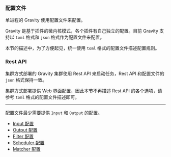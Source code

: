 ### 配置文件

单进程的 Gravity 使用配置文件来配置。

Gravity 是基于插件的微内核模式，各个插件有自己独立的配置。目前 Gravity 支持以 `toml` 格式和 `json` 格式作为配置文件来配置。

本节的描述中，为了方便起见，统一使用 `toml` 格式的配置文件描述配置规则。


### Rest API

集群方式部署的 Gravity 集群使用 Rest API 来启动任务，Rest API 和配置文件的 `json` 格式保持一致。


集群方式部署提供 Web 界面配置，因此本节不再描述 Rest API 的各个选项，请参考 `toml` 格式的配置文件描述即可。


-------------------


配置文件最少需要提供 `Input` 和 `Output` 的配置。

- [Input 配置](03-inputs.md)
- [Output 配置](04-outputs.md)
- [Filter 配置](05-filters.md)
- [Scheduler 配置](06-scheduler.md)
- [Matcher 配置](07-matcher-en.md)